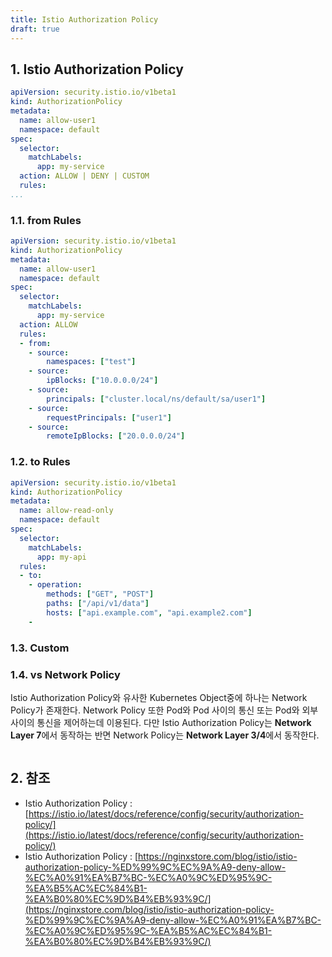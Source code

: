 ```yaml
---
title: Istio Authorization Policy
draft: true
---
```


## 1. Istio Authorization Policy

```yaml {caption="[Code 1] Linux NFS4 Mount 함수", linenos=table}
apiVersion: security.istio.io/v1beta1
kind: AuthorizationPolicy
metadata:
  name: allow-user1
  namespace: default
spec:
  selector:
    matchLabels:
      app: my-service
  action: ALLOW | DENY | CUSTOM
  rules:
...
```

### 1.1. from Rules

```yaml {caption="[Code 1] Linux NFS4 Mount 함수", linenos=table}
apiVersion: security.istio.io/v1beta1
kind: AuthorizationPolicy
metadata:
  name: allow-user1
  namespace: default
spec:
  selector:
    matchLabels:
      app: my-service
  action: ALLOW
  rules:
  - from:
    - source:
        namespaces: ["test"]
    - source:
        ipBlocks: ["10.0.0.0/24"]
    - source:
        principals: ["cluster.local/ns/default/sa/user1"]
    - source:
        requestPrincipals: ["user1"]
    - source:
        remoteIpBlocks: ["20.0.0.0/24"]
```

### 1.2. to Rules

```yaml {caption="[Code 1] Linux NFS4 Mount 함수", linenos=table}
apiVersion: security.istio.io/v1beta1
kind: AuthorizationPolicy
metadata:
  name: allow-read-only
  namespace: default
spec:
  selector:
    matchLabels:
      app: my-api
  rules:
  - to:
    - operation:
        methods: ["GET", "POST"]
        paths: ["/api/v1/data"]
        hosts: ["api.example.com", "api.example2.com"]
    - 
```

### 1.3. Custom

### 1.4. vs Network Policy

Istio Authorization Policy와 유사한 Kubernetes Object중에 하나는 Network Policy가 존재한다. Network Policy 또한 Pod와 Pod 사이의 통신 또는 Pod와 외부 사이의 통신을 제어하는데 이용된다. 다만 Istio Authorization Policy는 **Network Layer 7**에서 동작하는 반면 Network Policy는 **Network Layer 3/4**에서 동작한다.

```yaml {caption="[Code 1] Linux NFS4 Mount 함수", linenos=table}

```

## 2. 참조

* Istio Authorization Policy : [https://istio.io/latest/docs/reference/config/security/authorization-policy/](https://istio.io/latest/docs/reference/config/security/authorization-policy/)
* Istio Authorization Policy : [https://nginxstore.com/blog/istio/istio-authorization-policy-%ED%99%9C%EC%9A%A9-deny-allow-%EC%A0%91%EA%B7%BC-%EC%A0%9C%ED%95%9C-%EA%B5%AC%EC%84%B1-%EA%B0%80%EC%9D%B4%EB%93%9C/](https://nginxstore.com/blog/istio/istio-authorization-policy-%ED%99%9C%EC%9A%A9-deny-allow-%EC%A0%91%EA%B7%BC-%EC%A0%9C%ED%95%9C-%EA%B5%AC%EC%84%B1-%EA%B0%80%EC%9D%B4%EB%93%9C/)